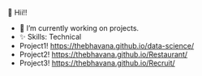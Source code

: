 
🍁 Hii!! 
- 🔭 I’m currently working on projects.
- ✨ Skills: Technical
- Project1! https://thebhavana.github.io/data-science/
- Project2! https://thebhavana.github.io/Restaurant/
- Project3! https://thebhavana.github.io/Recruit/
